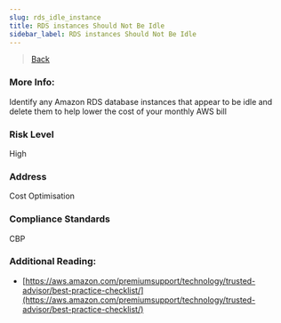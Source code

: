 ```yaml
---
slug: rds_idle_instance
title: RDS instances Should Not Be Idle
sidebar_label: RDS instances Should Not Be Idle
---
```

> [Back](../../rdsmonitoring)

### More Info:
Identify any Amazon RDS database instances that appear to be idle and delete them to help lower the cost of your monthly AWS bill

### Risk Level
High

### Address
Cost Optimisation

### Compliance Standards
CBP

### Additional Reading:
- [https://aws.amazon.com/premiumsupport/technology/trusted-advisor/best-practice-checklist/](https://aws.amazon.com/premiumsupport/technology/trusted-advisor/best-practice-checklist/) 

